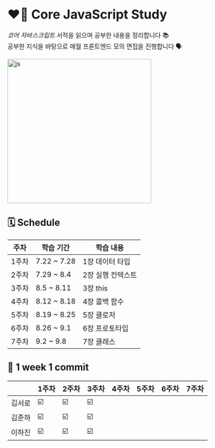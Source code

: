 # ❤️‍🔥 Core JavaScript Study
*코어 자바스크립트* 서적을 읽으며 공부한 내용을 정리합니다 📚  
공부한 지식을 바탕으로 매월 프론트엔드 모의 면접을 진행합니다 🗣️  

<img width="324" alt="js" src="https://github.com/user-attachments/assets/d445b24e-e10e-4324-a4a8-81b58ed70118">

## 🗓️ Schedule
|주차|학습 기간|학습 내용|
|--|--|--|
|1주차|7.22 ~ 7.28|1장 데이터 타입|
|2주차|7.29 ~ 8.4|2장 실행 컨텍스트|
|3주차|8.5 ~ 8.11|3장 this|
|4주차|8.12 ~ 8.18|4장 콜백 함수|
|5주차|8.19 ~ 8.25|5장 클로저|
|6주차|8.26 ~ 9.1|6장 프로토타입|
|7주차|9.2 ~ 9.8|7장 클래스|

## 📝 1 week 1 commit
| |1주차|2주차|3주차|4주차|5주차|6주차|7주차|
|--|--|--|--|--|--|--|--|
|김서로|☑️|☑️|☑️| | | | |
|김준하|☑️|☑️|☑️| | | | |
|이하진|☑️|☑️|☑️| | | | |
